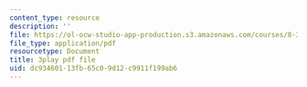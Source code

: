 ```yaml
---
content_type: resource
description: ''
file: https://ol-ocw-studio-app-production.s3.amazonaws.com/courses/8-334-statistical-mechanics-ii-statistical-physics-of-fields-spring-2014/dc93460113fb65c09d12c9911f199ab6_y7sIuqgADgc.pdf
file_type: application/pdf
resourcetype: Document
title: 3play pdf file
uid: dc934601-13fb-65c0-9d12-c9911f199ab6
---
```

